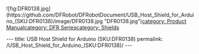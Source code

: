 <p>![fig:DFR0138.jpg](https://github.com/DFRobot/DFRobotDocument/USB_Host_Shield_for_Arduino_(SKU:DFR0138)/image/DFR0138.jpg  "DFR0138.jpg")<a href="category:_Product_Manual" title="wikilink">category: Product Manual</a><a href="category:_DFR_Series" title="wikilink">category: DFR Series</a><a href="category:_Shields" title="wikilink">category: Shields</a></p>---
title: USB Host Shield for Arduino (SKU:DFR0138)
permalink: /USB_Host_Shield_for_Arduino_(SKU:DFR0138)/
---

